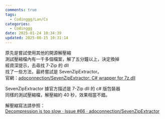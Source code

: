 ```yaml
---
comments: true
tags:
  - Codinggg/Lan/Cs
categories:
  - Codinggg
date: 2025-01-24 10:34:39
updated: 2025-08-15 10:31:14
---
```

原先是嘗試使用其他的開源解壓縮  
測試壓縮檔內有一千多個檔案，解了五分鐘以上，決定換掉  
經資深提示，去尋找 7-Zip 的 dll  
找了一些方法，最終嘗試是 SevenZipExtractor。  
官網：[adoconnection/SevenZipExtractor: C# wrapper for 7z.dll](https://github.com/adoconnection/SevenZipExtractor)

<!-- more -->

SevenZipExtractor 據官方描述是 7-Zip dll 的 c# 版包裝器  
同樣的測試壓縮檔，解壓縮約 40 秒，效果相當不錯。  

解壓縮寫法請參照：  
[Decompression is too slow · Issue #66 · adoconnection/SevenZipExtractor](https://github.com/adoconnection/SevenZipExtractor/issues/66)  
